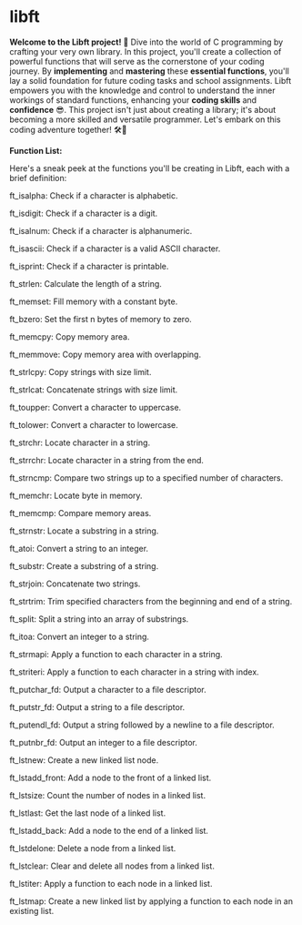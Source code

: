 # libft

**Welcome to the Libft project! 🚀** Dive into the world of C programming by crafting your very own library. In this project, you'll create a collection of powerful functions that will serve as the cornerstone of your coding journey. By **implementing** and **mastering** these **essential functions**, you'll lay a solid foundation for future coding tasks and school assignments. Libft empowers you with the knowledge and control to understand the inner workings of standard functions, enhancing your **coding skills** and **confidence** 😎. This project isn't just about creating a library; it's about becoming a more skilled and versatile programmer. Let's embark on this coding adventure together! 🛠️🌟


**Function List:**

Here's a sneak peek at the functions you'll be creating in Libft, each with a brief definition:

ft_isalpha: Check if a character is alphabetic.

ft_isdigit: Check if a character is a digit.

ft_isalnum: Check if a character is alphanumeric.

ft_isascii: Check if a character is a valid ASCII character.

ft_isprint: Check if a character is printable.

ft_strlen: Calculate the length of a string.

ft_memset: Fill memory with a constant byte.

ft_bzero: Set the first n bytes of memory to zero.

ft_memcpy: Copy memory area.

ft_memmove: Copy memory area with overlapping.

ft_strlcpy: Copy strings with size limit.

ft_strlcat: Concatenate strings with size limit.

ft_toupper: Convert a character to uppercase.

ft_tolower: Convert a character to lowercase.

ft_strchr: Locate character in a string.

ft_strrchr: Locate character in a string from the end.

ft_strncmp: Compare two strings up to a specified number of characters.

ft_memchr: Locate byte in memory.

ft_memcmp: Compare memory areas.

ft_strnstr: Locate a substring in a string.

ft_atoi: Convert a string to an integer.

ft_substr: Create a substring of a string.

ft_strjoin: Concatenate two strings.

ft_strtrim: Trim specified characters from the beginning and end of a string.

ft_split: Split a string into an array of substrings.

ft_itoa: Convert an integer to a string.

ft_strmapi: Apply a function to each character in a string.

ft_striteri: Apply a function to each character in a string with index.

ft_putchar_fd: Output a character to a file descriptor.

ft_putstr_fd: Output a string to a file descriptor.

ft_putendl_fd: Output a string followed by a newline to a file descriptor.

ft_putnbr_fd: Output an integer to a file descriptor.

ft_lstnew: Create a new linked list node.

ft_lstadd_front: Add a node to the front of a linked list.

ft_lstsize: Count the number of nodes in a linked list.

ft_lstlast: Get the last node of a linked list.

ft_lstadd_back: Add a node to the end of a linked list.

ft_lstdelone: Delete a node from a linked list.

ft_lstclear: Clear and delete all nodes from a linked list.

ft_lstiter: Apply a function to each node in a linked list.

ft_lstmap: Create a new linked list by applying a function to each node in an existing list.
